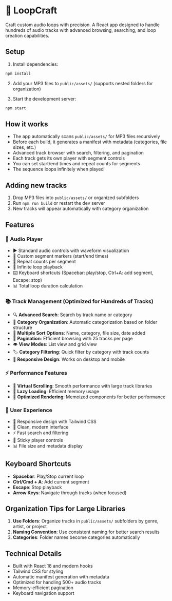# 🎵 LoopCraft

Craft custom audio loops with precision. A React app designed to handle hundreds of audio tracks with advanced browsing, searching, and loop creation capabilities.

## Setup

1. Install dependencies:
```bash
npm install
```

2. Add your MP3 files to `public/assets/` (supports nested folders for organization)

3. Start the development server:
```bash
npm start
```

## How it works

- The app automatically scans `public/assets/` for MP3 files recursively
- Before each build, it generates a manifest with metadata (categories, file sizes, etc.)
- Advanced track browser with search, filtering, and pagination
- Each track gets its own player with segment controls
- You can set start/end times and repeat counts for segments
- The sequence loops infinitely when played

## Adding new tracks

1. Drop MP3 files into `public/assets/` or organized subfolders
2. Run `npm run build` or restart the dev server
3. New tracks will appear automatically with category organization

## Features

### 🎵 Audio Player
- ▶️ Standard audio controls with waveform visualization
- 🎯 Custom segment markers (start/end times)
- 🔁 Repeat counts per segment  
- 🔄 Infinite loop playback
- ⌨️ Keyboard shortcuts (Spacebar: play/stop, Ctrl+A: add segment, Escape: stop)
- 📊 Total loop duration calculation

### 📚 Track Management (Optimized for Hundreds of Tracks)
- 🔍 **Advanced Search**: Search by track name or category
- 📂 **Category Organization**: Automatic categorization based on folder structure
- 🔄 **Multiple Sort Options**: Name, category, file size, date added
- 📄 **Pagination**: Efficient browsing with 25 tracks per page
- 👁️ **View Modes**: List view and grid view
- 🏷️ **Category Filtering**: Quick filter by category with track counts
- 📱 **Responsive Design**: Works on desktop and mobile

### ⚡ Performance Features
- 🚀 **Virtual Scrolling**: Smooth performance with large track libraries
- 💾 **Lazy Loading**: Efficient memory usage
- 🎯 **Optimized Rendering**: Memoized components for better performance

### 🎨 User Experience
- 📱 Responsive design with Tailwind CSS
- 🌙 Clean, modern interface
- ⚡ Fast search and filtering
- 🎯 Sticky player controls
- 📊 File size and metadata display

## Keyboard Shortcuts

- **Spacebar**: Play/Stop current loop
- **Ctrl/Cmd + A**: Add current segment
- **Escape**: Stop playback
- **Arrow Keys**: Navigate through tracks (when focused)

## Organization Tips for Large Libraries

1. **Use Folders**: Organize tracks in `public/assets/` subfolders by genre, artist, or project
2. **Naming Convention**: Use consistent naming for better search results
3. **Categories**: Folder names become categories automatically

## Technical Details

- Built with React 18 and modern hooks
- Tailwind CSS for styling
- Automatic manifest generation with metadata
- Optimized for handling 500+ audio tracks
- Memory-efficient pagination
- Keyboard navigation support